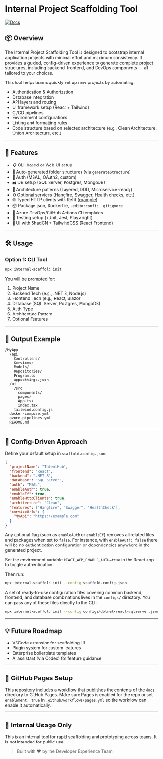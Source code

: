 # Internal Project Scaffolding Tool

[![Docs](https://img.shields.io/badge/docs-GitHub%20Pages-blue)](https://your-username.github.io/project-scaffolding/)

## 📦 Overview

The Internal Project Scaffolding Tool is designed to bootstrap internal application projects with minimal effort and maximum consistency. It provides a guided, config-driven experience to generate complete project structures, including backend, frontend, and DevOps components — all tailored to your choices.

This tool helps teams quickly set up new projects by automating:
- Authentication & Authorization
- Database integration
- API layers and routing
- UI framework setup (React + Tailwind)
- CI/CD pipelines
- Environment configurations
- Linting and formatting rules
- Code structure based on selected architecture (e.g., Clean Architecture, Onion Architecture, etc.)

---

## 🧠 Features

- 📋 CLI-based or Web UI setup
- 📁 Auto-generated folder structures (via `generateStructure`)
- 🔐 Auth (MSAL, OAuth2, custom)
- 🗃️ DB setup (SQL Server, Postgres, MongoDB)
- 🧱 Architecture patterns (Layered, DDD, Microservice-ready)
- ⚙️ Optional services (Hangfire, Swagger, Health checks, etc.)
- 🌐 Typed HTTP clients with Refit ([example](docs/refit-http-clients.md))
- 📦 Package.json, Dockerfile, `.editorconfig`, `.gitignore`
- 🚀 Azure DevOps/GitHub Actions CI templates
- 🧪 Testing setup (xUnit, Jest, Playwright)
- 🎨 UI with ShadCN + TailwindCSS (React Frontend)

---

## 🛠️ Usage

### Option 1: CLI Tool

```bash
npx internal-scaffold init
```

You will be prompted for:
1. Project Name
2. Backend Tech (e.g., .NET 8, Node.js)
3. Frontend Tech (e.g., React, Blazor)
4. Database (SQL Server, Postgres, MongoDB)
5. Auth Type
6. Architecture Pattern
7. Optional Features

---

## 🧾 Output Example

```
/MyApp
  /api
    Controllers/
    Services/
    Models/
    Repositories/
    Program.cs
    appsettings.json
  /ui
    /src
      components/
      pages/
      App.tsx
      index.tsx
    tailwind.config.js
  docker-compose.yml
  azure-pipelines.yml
  README.md
```

---

## 📐 Config-Driven Approach

Define your default setup in `scaffold.config.json`:

```json
{
  "projectName": "TalentHub",
  "frontend": "React",
  "backend": ".NET 8",
  "database": "SQL Server",
  "auth": "MSAL",
  "enableAuth": true,
  "enableEf": true,
  "enableHttpClients": true,
  "architecture": "Clean",
  "features": ["Hangfire", "Swagger", "HealthCheck"],
  "serviceUrls": {
    "MyApi": "https://example.com"
  }
}
```
Any optional flag (such as `enableAuth` or `enableEf`) removes all related files and packages when set to `false`. For instance, with `enableAuth: false` there will be no authentication configuration or dependencies anywhere in the generated project.


Set the environment variable `REACT_APP_ENABLE_AUTH=true` in the React app to toggle authentication.

Then run:
```bash
npx internal-scaffold init --config scaffold.config.json
```

A set of ready-to-use configuration files covering common backend, frontend,
and database combinations lives in the `configs/` directory. You can pass any of
these files directly to the CLI:

```bash
npx internal-scaffold init --config configs/dotnet-react-sqlserver.json
```

---

## 💡 Future Roadmap

- VSCode extension for scaffolding UI
- Plugin system for custom features
- Enterprise boilerplate templates
- AI assistant (via Codex) for feature guidance

---

## 📄 GitHub Pages Setup

This repository includes a workflow that publishes the contents of the `docs` directory to GitHub Pages. Make sure Pages is enabled for the repo or set `enablement: true` in `.github/workflows/pages.yml` so the workflow can enable it automatically.

---

## 🔐 Internal Usage Only

This is an internal tool for rapid scaffolding and prototyping across teams. It is not intended for public use.

> Built with ❤️ by the Developer Experience Team
